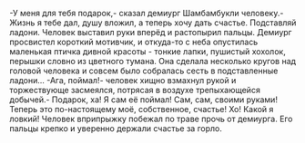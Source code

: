  -У меня для тебя подарок,- сказал демиург Шамбамбукли человеку.- Жизнь я тебе дал, душу вложил, а теперь хочу дать счастье. Подставляй ладони.
Человек выставил руки вперёд и растопырил пальцы. Демиург просвистел короткий мотивчик, и откуда-то с неба опустилась маленькая птичка дивной красоты - тонкие лапки, пушистый хохолок, перышки словно из цветного тумана. Она сделала несколько кругов над головой человека и совсем было собралась сесть в подставленные ладони...
-Ага, поймал!- человек хищно взмахнул рукой и торжествующе засмеялся, потрясая в воздухе трепыхающейся добычей.- Подарок, ха! Я сам её поймал! Сам, сам, своими руками! Теперь это по-настоящему моё, собственное, счастье! Хо! Какой я ловкий!
Человек вприпрыжку побежал по траве прочь от демиурга. Его пальцы крепко и уверенно держали счастье за горло.      